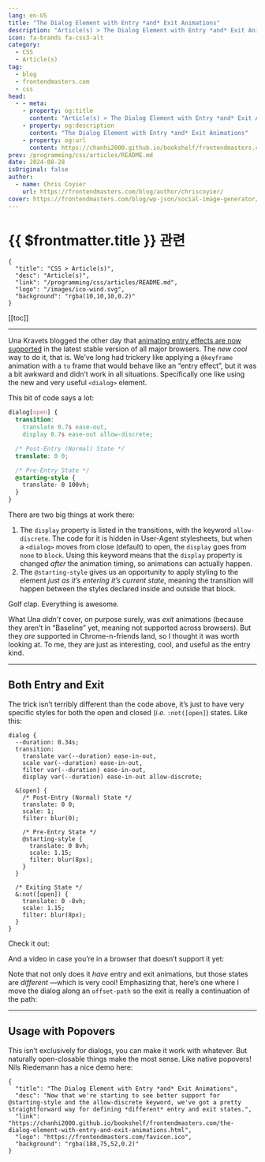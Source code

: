 ```yaml
---
lang: en-US
title: "The Dialog Element with Entry *and* Exit Animations"
description: "Article(s) > The Dialog Element with Entry *and* Exit Animations"
icon: fa-brands fa-css3-alt
category:
  - CSS
  - Article(s)
tag:
  - blog
  - frontendmasters.com
  - css
head:
  - - meta:
    - property: og:title
      content: "Article(s) > The Dialog Element with Entry *and* Exit Animations"
    - property: og:description
      content: "The Dialog Element with Entry *and* Exit Animations"
    - property: og:url
      content: https://chanhi2000.github.io/bookshelf/frontendmasters.com/the-dialog-element-with-entry-and-exit-animations.html
prev: /programming/css/articles/README.md
date: 2024-08-28
isOriginal: false
author: 
  - name: Chris Coyier
    url: https://frontendmasters.com/blog/author/chriscoyier/
cover: https://frontendmasters.com/blog/wp-json/social-image-generator/v1/image/3559
---
```


# {{ $frontmatter.title }} 관련

```component VPCard
{
  "title": "CSS > Article(s)",
  "desc": "Article(s)",
  "link": "/programming/css/articles/README.md",
  "logo": "/images/ico-wind.svg",
  "background": "rgba(10,10,10,0.2)"
}
```

[[toc]]

---

<SiteInfo
  name="The Dialog Element with Entry *and* Exit Animations"
  desc="Now that we're starting to see better support for @starting-style and the allow-discrete keyword, we've got a pretty straightforward way for defining *different* entry and exit states."
  url="https://frontendmasters.com/blog/the-dialog-element-with-entry-and-exit-animations/"
  logo="https://frontendmasters.com/favicon.ico"
  preview="https://frontendmasters.com/blog/wp-json/social-image-generator/v1/image/3559"/>

Una Kravets blogged the other day that [<VPIcon icon="fas fa-globe"/>animating entry effects are now supported](https://web.dev/blog/baseline-entry-animations?hl=en#enabling_discrete_animations_with_allow-discrete) in the latest stable version of all major browsers. The *new cool* way to do it, that is. We’ve long had trickery like applying a `@keyframe` animation with a `to` frame that would behave like an “entry effect”, but it was a bit awkward and didn’t work in all situations. Specifically one like using the new and very useful `<dialog>` element.

This bit of code says a lot:

```css
dialog[open] {
  transition: 
    translate 0.7s ease-out, 
    display 0.7s ease-out allow-discrete;

  /* Post-Entry (Normal) State */
  translate: 0 0;

  /* Pre-Entry State */
  @starting-style {
    translate: 0 100vh;
  }
}
```

There are two big things at work there:

1. The `display` property is listed in the transitions, with the keyword `allow-discrete`. The code for it is hidden in User-Agent stylesheets, but when a `<dialog>` moves from close (default) to open, the `display` goes from `none` to `block`. Using this keyword means that the `display` property is changed *after* the animation timing, so animations can actually happen.
2. The `@starting-style` gives us an opportunity to apply styling to the element *just as it’s entering it’s current state*, meaning the transition will happen between the styles declared inside and outside that block.

Golf clap. Everything is awesome.

What Una *didn’t* cover, on purpose surely, was *exit* animations (because they aren’t in “Baseline” yet, meaning not supported across browsers). But they *are* supported in Chrome-n-friends land, so I thought it was worth looking at. To me, they are just as interesting, cool, and useful as the entry kind.

---

## Both Entry and Exit

The trick isn’t terribly different than the code above, it’s just to have very specific styles for both the open and closed (*i.e.* `:not([open]`) states. Like this:

```css{7} :collapsed-lines
dialog {
  --duration: 0.34s;
  transition: 
    translate var(--duration) ease-in-out, 
    scale var(--duration) ease-in-out, 
    filter var(--duration) ease-in-out, 
    display var(--duration) ease-in-out allow-discrete;

  &[open] {
    /* Post-Entry (Normal) State */
    translate: 0 0;
    scale: 1;
    filter: blur(0);

    /* Pre-Entry State */
    @starting-style {
      translate: 0 8vh;
      scale: 1.15;
      filter: blur(8px);
    }
  }

  /* Exiting State */
  &:not([open]) {
    translate: 0 -8vh;
    scale: 1.15;
    filter: blur(8px);
  }
}
```

Check it out:

<CodePen
  user="chriscoyier"
  slug-hash="xxoPzEZ"
  title="Dialog Animate In — Fly from Above"
  :default-tab="['css','result']"
  :theme="$isDarkmode ? 'dark': 'light'"/>

And a video in case you’re in a browser that doesn’t support it yet:

<VidStack src="https://videos.files.wordpress.com/puie9YCG/cleanshot-2024-08-28-at-09.34.50_mp4_hd_1080p.mp4" />

Note that not only does it *have* entry and exit animations, but those states are *different* —which is very cool! Emphasizing that, here’s one where I move the dialog along an `offset-path` so the exit is really a continuation of the path:

<CodePen
  user="chriscoyier"
  slug-hash="rNErmmz"
  title="Dialog Entry and Exit along a Path"
  :default-tab="['css','result']"
  :theme="$isDarkmode ? 'dark': 'light'"/>

---

## Usage with Popovers

This isn’t exclusively for dialogs, you can make it work with whatever. But naturally open-closable things make the most sense. Like native popovers! Nils Riedemann has a nice demo here:

<CodePen
  user="chriscoyier"
  slug-hash="jOjLjYw"
  title="Popover and Backdrop with Enter and Leave Transition using only CSS"
  :default-tab="['css','result']"
  :theme="$isDarkmode ? 'dark': 'light'"/>

<!-- TODO: add ARTICLE CARD -->
```component VPCard
{
  "title": "The Dialog Element with Entry *and* Exit Animations",
  "desc": "Now that we're starting to see better support for @starting-style and the allow-discrete keyword, we've got a pretty straightforward way for defining *different* entry and exit states.",
  "link": "https://chanhi2000.github.io/bookshelf/frontendmasters.com/the-dialog-element-with-entry-and-exit-animations.html",
  "logo": "https://frontendmasters.com/favicon.ico",
  "background": "rgba(188,75,52,0.2)"
}
```
